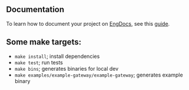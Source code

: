 ## Documentation
To learn how to document your project on [EngDocs](https://engdocs.uberinternal.com),
see this [guide](https://engdocs.uberinternal.com/engdocs/index.html).

## Some make targets:

 - `make install`; install dependencies
 - `make test`; run tests
 - `make bins`; generates binaries for local dev
 - `make examples/example-gateway/example-gateway`; generates example binary

